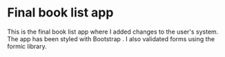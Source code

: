 # Final book list app

This is the final book list app where I added changes to the user's system. The app has been styled with Bootstrap . I also validated forms using the formic library.